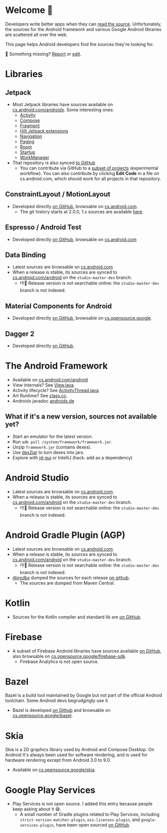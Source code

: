 # Welcome 👋

Developers write better apps when they can [read the source](https://blog.codinghorror.com/learn-to-read-the-source-luke/). Unfortunately, the sources for the Android framework and various Google Android libraries are scattered all over the web.

This page helps Android developers find the sources they're looking for.

🤔 Something missing? [Report](https://github.com/pyricau/androidsrc/issues/new) or [edit](https://github.com/pyricau/androidsrc/edit/main/README.md).

# Libraries

## Jetpack

* Most Jetpack libraries have sources available on [cs.android.com/androidx](https://cs.android.com/androidx/platform/frameworks/support). Some interesting ones:
  * [Activity](https://cs.android.com/androidx/platform/frameworks/support/+/androidx-main:activity/)
  * [Compose](https://cs.android.com/androidx/platform/frameworks/support/+/androidx-main:compose/)
  * [Fragment](https://cs.android.com/androidx/platform/frameworks/support/+/androidx-main:fragment/)
  * [Hilt Jetpack extensions](https://cs.android.com/androidx/platform/frameworks/support/+/androidx-main:hilt/)
  * [Navigation](https://cs.android.com/androidx/platform/frameworks/support/+/androidx-main:navigation/)
  * [Paging](https://cs.android.com/androidx/platform/frameworks/support/+/androidx-main:paging/)
  * [Room](https://cs.android.com/androidx/platform/frameworks/support/+/androidx-main:room/)
  * [Startup](https://cs.android.com/androidx/platform/frameworks/support/+/androidx-main:startup/)
  * [WorkManager](https://cs.android.com/androidx/platform/frameworks/support/+/androidx-main:work/)
* That repository is also synced [to GitHub](https://github.com/androidx/androidx)
    * You can contribute via GitHub to a [subset of projects](https://github.com/androidx/androidx#contribution-guide) (experimental workflow). You can also contribute by clicking **Edit Code** in a file on cs.android.com, which should work for all projects in that repository.

## ConstraintLayout / MotionLayout

* Developed directly [on GitHub](https://github.com/androidx/constraintlayout), browsable on [cs.android.com](https://cs.android.com/androidx/constraintlayout).
  * The git history starts at 2.0.0, 1.x sources are available [here](https://cs.android.com/androidx/constraintlayout/+/main:constraintlayout/constraintlayout/src/main/java/androidx/constraintlayout/widget/ConstraintLayout.java).

## Espresso / Android Test

* Developed directly [on GitHub](https://github.com/android/android-test), browsable on [cs.android.com](https://cs.android.com/androidx/android-test)

## Data Binding

* Latest sources are browsable on [cs.android.com](https://cs.android.com/androidx/platform/frameworks/data-binding)
* When a release is stable, its sources are synced to [cs.android.com/android](https://cs.android.com/android/platform/superproject/+/studio-master-dev:tools/data-binding/extensions/library/src/main/java/androidx/databinding/) on the `studio-master-dev` branch.
  * 👎🔎 Release version is not searchable online: the `studio-master-dev` branch is not indexed.

## Material Components for Android

* Developed directly [on GitHub](https://github.com/material-components/material-components-android), browsable on [cs.opensource.google](https://cs.opensource.google/material-components/material-components-android).

## Dagger 2

* Developed directly [on GitHub](https://github.com/google/dagger).

# The Android Framework

* Available on [cs.android.com/android](https://cs.android.com/android/platform/superproject)
* View internals? See [View.java](https://cs.android.com/android/platform/superproject/+/master:frameworks/base/core/java/android/view/View.java).
* Activity lifecycle? See [ActivityThread.java](https://cs.android.com/android/platform/superproject/+/master:frameworks/base/core/java/android/app/ActivityThread.java).
* Art Runtime? See [class.cc](https://cs.android.com/android/platform/superproject/+/master:art/runtime/mirror/class.cc).
* Androidx javadoc [androidx.de](https://androidx.de/index.html) 

## What if it's a new version, sources not available yet?

* Start an emulator for the latest version.
* Run `adb pull /system/framework/framework.jar`.
* Unzip `framework.jar` (contains dexes).
* Use [dex2jar](https://github.com/pxb1988/dex2jar) to turn dexes into jars.
* Explore with [jd-gui](http://java-decompiler.github.io/) or IntelliJ (hack: add as a dependency)

# Android Studio

* Latest sources are browsable on [cs.android.com](https://cs.android.com/android-studio/platform/tools/adt/idea).
* When a release is stable, its sources are synced to [cs.android.com/android](https://cs.android.com/android/platform/superproject/+/studio-master-dev:tools/adt/idea/) on the `studio-master-dev` branch.
  * 👎🔎 Release version is not searchable online: the `studio-master-dev` branch is not indexed.

# Android Gradle Plugin (AGP)

* Latest sources are browsable on [cs.android.com](https://cs.android.com/android-studio/platform/tools/base).
* When a release is stable, its sources are synced to [cs.android.com/android](https://cs.android.com/android/platform/superproject/+/studio-master-dev:tools/base/build-system/;bpv=1) on the `studio-master-dev` branch.
  * 👎🔎 Release version is not searchable online: the `studio-master-dev` branch is not indexed.
* [@jrodbx](https://github.com/jrodbx) dumped the sources for each release [on github](https://github.com/jrodbx/agp-sources).
  * The sources are dumped from Maven Central.

# Kotlin

* Sources for the Kotlin compiler and standard lib are [on GitHub](https://github.com/JetBrains/kotlin).

# Firebase

* A subset of Firebase Android libraries have sources available [on GitHub](https://github.com/firebase/firebase-android-sdk), also browsable on [cs.opensource.google/firebase-sdk](https://cs.opensource.google/firebase-sdk/firebase-android-sdk).
  * Firebase Analytics is not open source.

# Bazel

Bazel is a build tool maintained by Google but not part of the official Android toolchain. Some Android devs begrudgingly use it.

* Bazel is developed [on Github](https://github.com/bazelbuild/) and browsable on [cs.opensource.google/bazel](https://cs.opensource.google/bazel).

# Skia

Skia is a 2D graphics library used by Android and Compose Desktop. On Android it's always been used for software rendering, and is used for hardware rendering except from Android 3.0 to 9.0.

* Available on [cs.opensource.google/skia](https://cs.opensource.google/skia/skia).

# Google Play Services

* Play Services is not open source. I added this entry because people keep asking about it 😅.
  *  A small number of Gradle plugins related to Play Services, including `strict-version-matcher-plugin`, `oss-licenses-plugin`, and `google-services-plugin`, have been open sourced [on GitHub](https://github.com/google/play-services-plugins).


